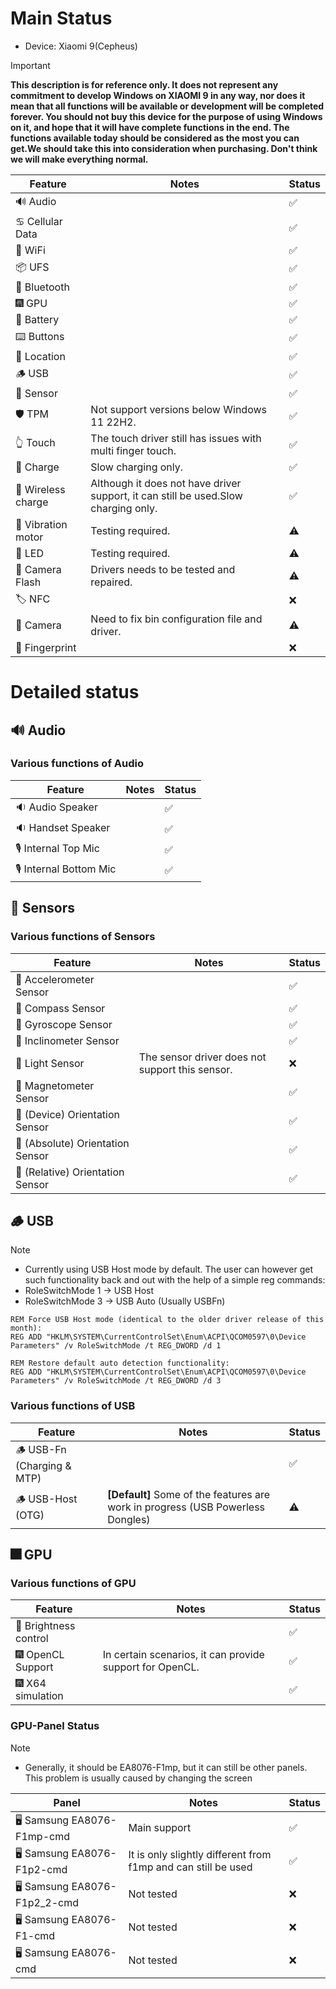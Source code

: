 # Main Status
- Device: Xiaomi 9(Cepheus)
> [!IMPORTANT]
> **This description is for reference only. It does not represent any commitment to develop Windows on XIAOMI 9 in any way, nor does it mean that all functions will be available or development will be completed forever. You should not buy this device for the purpose of using Windows on it, and hope that it will have complete functions in the end. The functions available today should be considered as the most you can get.We should take this into consideration when purchasing. Don't think we will make everything normal.**

| Feature                | Notes                                                                                   | Status         |
|------------------------|-----------------------------------------------------------------------------------------|----------------|
| 🔊 Audio               |                                                                                         | ✅            |
| ♋ Cellular Data       |                                                                                         | ✅            |
| 🛜 WiFi                |                                                                                         | ✅            |
| 📦 UFS                 |                                                                                         | ✅            |
| 🔵 Bluetooth           |                                                                                         | ✅            |
| 🎆 GPU                 |                                                                                         | ✅            |
| 🔋 Battery             |                                                                                         | ✅            |
| ⌨️ Buttons             |                                                                                         | ✅            |
| 📌 Location            |                                                                                         | ✅            |
| 🪵 USB                 |                                                                                         | ✅            |
| 🧭 Sensor              |                                                                                         | ✅            |
| 🛡️ TPM                 | Not support versions below Windows 11 22H2.                                             | ✅            |
| 👆 Touch               | The touch driver still has issues with multi finger touch.                              | ✅            |
| 🔌 Charge              | Slow charging only.                                                                     | ✅            |
| 🔌 Wireless charge     | Although it does not have driver support, it can still be used.Slow charging only.      | ✅            |
| 📳 Vibration motor     | Testing required.                                                                       | ⚠️            |
| 🔦 LED                 | Testing required.                                                                       | ⚠️            |
| 📸 Camera Flash        | Drivers needs to be tested and repaired.                                                | ⚠️            |
| 🏷️ NFC                 |                                                                                         | ❌            |
| 📸 Camera              | Need to fix bin configuration file and driver.                                          | ⚠️            |
| 🧬 Fingerprint         |                                                                                         | ❌            |

# Detailed status

## 🔊 Audio
### Various functions of Audio
| Feature                | Notes                                                                                   | Status         |
|------------------------|-----------------------------------------------------------------------------------------|----------------|
| 🔉 Audio Speaker       |                                                                                         | ✅            |
| 🔉 Handset Speaker     |                                                                                         | ✅            |
| 🎙️ Internal Top Mic    |                                                                                         | ✅            |
| 🎙️ Internal Bottom Mic |                                                                                         | ✅            |

## 🧭 Sensors
### Various functions of Sensors
| Feature                            | Notes                                                                                   | Status         |
|------------------------------------|-----------------------------------------------------------------------------------------|----------------|
| 🧭 Accelerometer Sensor            |                                                                                         | ✅            |
| 🧭 Compass Sensor                  |                                                                                         | ✅            |
| 🧭 Gyroscope Sensor                |                                                                                         | ✅            |
| 🧭 Inclinometer Sensor             |                                                                                         | ✅            |
| 🧭 Light Sensor                    | The sensor driver does not support this sensor.                                         | ❌            |
| 🧭 Magnetometer Sensor             |                                                                                         | ✅            |
| 🧭 (Device)   Orientation Sensor   |                                                                                         | ✅            |
| 🧭 (Absolute) Orientation Sensor   |                                                                                         | ✅            |
| 🧭 (Relative) Orientation Sensor   |                                                                                         | ✅            |

## 🪵 USB
> [!NOTE]
> - Currently using USB Host mode by default. The user can however get such functionality back and out with the help of a simple reg commands:
> - RoleSwitchMode 1 -> USB Host
> - RoleSwitchMode 3 -> USB Auto (Usually USBFn)
```batch
REM Force USB Host mode (identical to the older driver release of this month):
REG ADD "HKLM\SYSTEM\CurrentControlSet\Enum\ACPI\QCOM0597\0\Device Parameters" /v RoleSwitchMode /t REG_DWORD /d 1
```
```batch
REM Restore default auto detection functionality:
REG ADD "HKLM\SYSTEM\CurrentControlSet\Enum\ACPI\QCOM0597\0\Device Parameters" /v RoleSwitchMode /t REG_DWORD /d 3
```

### Various functions of USB
| Feature                         | Notes                                                                                   | Status         |
|---------------------------------|-----------------------------------------------------------------------------------------|----------------|
| 🪵 USB-Fn   (Charging & MTP)   |                                                         	                                | ✅            |
| 🪵 USB-Host (OTG)              | **[Default]** Some of the features are work in progress (USB Powerless Dongles)          | ⚠️            |


## 🎆 GPU 
### Various functions of GPU
| Feature                | Notes                                                                                   | Status         |
|------------------------|-----------------------------------------------------------------------------------------|----------------|
| 📲 Brightness control  |                                                                                         | ✅            |
| 🎆 OpenCL Support      | In certain scenarios, it can provide support for OpenCL.                                | ✅            |
| 🎆 X64 simulation      |                                                                                         | ✅            |

### GPU-Panel Status
> [!NOTE]
> - Generally, it should be EA8076-F1mp, but it can still be other panels. This problem is usually caused by changing the screen

| Panel                          | Notes                                                                                   | Status         |
|---------------------------------|----------------------------------------------------------------------------------------|----------------|
| 🖥️ Samsung EA8076-F1mp-cmd  | Main support                                                                            | ✅            |
| 🖥️ Samsung EA8076-F1p2-cmd  | It is only slightly different from f1mp and can still be used                           | ✅            |
| 🖥️ Samsung EA8076-F1p2_2-cmd| Not tested                                                                              | ❌            |
| 🖥️ Samsung EA8076-F1-cmd    | Not tested                                                                              | ❌            |
| 🖥️ Samsung EA8076-cmd       | Not tested                                                                              | ❌            |